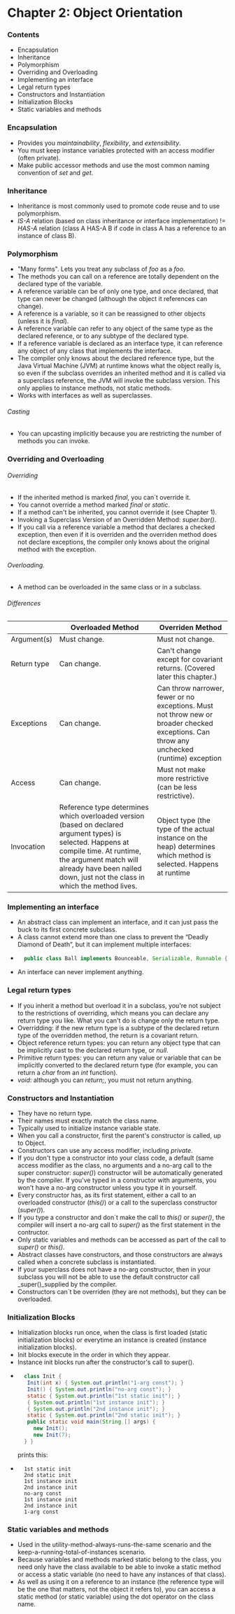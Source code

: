 # Chapter 2: Object Orientation
### Contents
* Encapsulation
* Inheritance
* Polymorphism
* Overriding and Overloading
* Implementing an interface
* Legal return types
* Constructors and Instantiation
* Initialization Blocks
* Static variables and methods
### Encapsulation
- Provides you _maintainability_, _flexibility_, and _extensibility_.
- You must keep instance variables protected with an access modifier (often private).
- Make public accessor methods and use the most common naming convention of _set<someProperty>_ and _get<someProperty>_.
### Inheritance
- Inheritance is most commonly used to promote code reuse and to use polymorphism.
- _IS-A_ relation (based on class inheritance or interface implementation) != _HAS-A_ relation (class A HAS-A B if code in class A has a reference to an instance of class B).
### Polymorphism
- "Many forms". Lets you treat any subclass of _foo_ as a _foo_.
- The methods you can call on a reference are totally dependent on the declared type of the variable.
- A reference variable can be of only one type, and once declared, that type can never be changed (although the object it references can change).
- A reference is a variable, so it can be reassigned to other objects (unless it is _final_).
- A reference variable can refer to any object of the same type as the declared reference, or to any subtype of the declared type.
- If a reference variable is declared as an interface type, it can reference any object of any class that implements the interface.
- The compiler only knows about the declared reference type, but the Java Virtual Machine (JVM) at runtime knows what the object really is, so even if the subclass overrides an inherited method and it is called via a superclass reference, the JVM will invoke the subclass version. This only applies to instance methods, not static methods.
- Works with interfaces as well as superclasses.
###### Casting
- You can upcasting implicitly because you are restricting the number of methods you can invoke.
### Overriding and Overloading
###### Overriding
- If the inherited method is marked _final_, you can´t override it.
- You cannot override a method marked _final_ or _static_.
- If a method can't be inherited, you cannot override it (see Chapter 1). 
- Invoking a Superclass Version of an Overridden Method: _super.bar()_.
- If you call via a reference variable a method that declares a checked exception, then even if it is overriden and the overriden method does not declare exceptions, the compiler only knows about the original method with the exception.
###### Overloading.
- A method can be overloaded in the same class or in a subclass.
###### Differences

|             | Overloaded Method                                                                                                                                                                                                                            | Overriden Method                                                                                                  |
|-------------|----------------------------------------------------------------------------------------------------------------------------------------------------------------------------------------------------------------------------------------------|-------------------------------------------------------------------------------------------------------------------|
| Argument(s) | Must change.                                                                                                                                                                                                                                 | Must not change.                                                                                                  |
| Return type | Can change.                                                                                                                                                                                                                                  | Can't change except for covariant returns. (Covered later this chapter.)                                          |
| Exceptions  | Can change.                                                                                                                                                                                                                                  | Can throw narrower, fewer or no exceptions. Must not throw new or broader checked exceptions. Can throw any unchecked (runtime) exception                                       |
| Access      | Can change.                                                                                                                                                                                                                                  | Must not make more restrictive (can be less restrictive).                                                         |
| Invocation  | Reference type determines which overloaded version (based on declared argument types) is selected. Happens at compile time. At runtime, the argument match will already have been nailed down, just not the class in which the method lives. | Object type (the type of the actual instance on the heap) determines which method is selected. Happens at runtime |
### Implementing an interface
- An abstract class can implement an interface, and it can just pass the buck to its first concrete subclass.
- A class cannot extend more than one class to prevent the “Deadly Diamond of Death”, but it can implement multiple interfaces:
- ``` java
    public class Ball implements Bounceable, Serializable, Runnable { ... };
    ```
- An interface can never implement anything.
### Legal return types
- If you inherit a method but overload it in a subclass, you're not subject to the restrictions of overriding, which means you can declare any return type you like. What you can't do is change only the return type.
- Overridding: if the new return type is a subtype of the declared return type of the overridden method, the return is a covariant return.
- Object reference return types: you can return any object type that can be implicitly cast to the declared return type, or _null_.
- Primitive return types: you can return any value or variable that can be implicitly converted to the declared return type (for example, you can return a _char_ from an _int_ function).
- _void_: although you can _return;_, you must not return anything.
### Constructors and Instantiation
- They have no return type.
- Their names must exactly match the class name.
- Typically used to initialize instance variable state.
- When you call a constructor, first the parent's constructor is called, up to Object.
- Constructors can use any access modifier, including _private_. 
- If you don't type a constructor into your class code, a default (same access modifier as the class, no arguments and a no-arg call to the super constructor: _super()_) constructor will be automatically generated by the compiler. If you've typed in a constructor with arguments, you won't have a no-arg constructor unless you type it in yourself.
- Every constructor has, as its first statement, either a call to an overloaded constructor (_this()_) or a call to the superclass constructor (_super()_).
- If you type a constructor and don´t make the call to _this()_ or _super()_, the compiler will insert a no-arg call to _super()_ as the first statement in the contructor.
- Only static variables and methods can be accessed as part of the call to _super()_ or _this()_.
- Abstract classes have constructors, and those constructors are always called when a concrete subclass is instantiated.
-  If your superclass does not have a no-arg constructor, then in your subclass you will not be able to use the default constructor call _super()_supplied by the compiler.
- Constructors can´t be overriden (they are not methods), but they can be overloaded.
### Initialization Blocks
- Initialization blocks run once, when the class is first loaded (static initialization blocks) or everytime an instance is created (instance initialization blocks).
- Init blocks execute in the order in which they appear.
- Instance init blocks run after the constructor's call to super().
- ``` java
    class Init {
     Init(int x) { System.out.println("1-arg const"); }
     Init() { System.out.println("no-arg const"); }
     static { System.out.println("1st static init"); }
     { System.out.println("1st instance init"); }
     { System.out.println("2nd instance init"); }
     static { System.out.println("2nd static init"); }
     public static void main(String [] args) {
       new Init();
       new Init(7);
    } }
    ```
    prints this:
- ```
    1st static init
    2nd static init
    1st instance init
    2nd instance init
    no-arg const
    1st instance init
    2nd instance init
    1-arg const
    ```
### Static variables and methods
- Used in the utility-method-always-runs-the-same scenario and the keep-a-running-total-of-instances scenario.
- Because variables and methods marked static belong to the class, you need only have the class available to be able to invoke a static method or access a static variable (no need to have any instances of that class).
- As well as using it on a reference to an instance (the reference type will be the one that matters, not the object it refers to), you can access a static method (or static variable) using the dot operator on the class name.